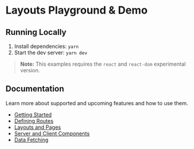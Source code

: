 # Layouts Playground & Demo

## Running Locally

1. Install dependencies: `yarn`
1. Start the dev server: `yarn dev`

> **Note:** This examples requires the `react` and `react-dom` experimental version.

## Documentation

Learn more about supported and upcoming features and how to use them.

- [Getting Started](https://www.notion.so/vercel/Getting-Started-6c762851a9d74c6bbae2cab1fa443eac)
- [Defining Routes](https://www.notion.so/vercel/Defining-Routes-3b3c1514987a49e9a19931c81292b17a)
- [Layouts and Pages](https://www.notion.so/vercel/Layouts-and-Pages-7ee6f2d919c0412291849376783fe2f5)
- [Server and Client Components](https://www.notion.so/vercel/Server-and-Client-components-b4f72607fefd4b508aad99371f8488a4)
- [Data Fetching](https://www.notion.so/vercel/Data-Fetching-5e621124c641469185989bbbf2902ad7)

